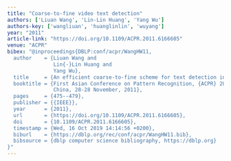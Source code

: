 ```yaml
---
title: "Coarse-to-fine video text detection"
authors: ['Liuan Wang', 'Lin-Lin Huang', 'Yang Wu']
authors-key: ['wangliuan', 'huanglinlin', 'wuyang']
year: "2011"
article-link: "https://doi.org/10.1109/ACPR.2011.6166605"
venue: "ACPR"
bibex: "@inproceedings{DBLP:conf/acpr/WangHW11,
  author    = {Liuan Wang and
               Lin{-}Lin Huang and
               Yang Wu},
  title     = {An efficient coarse-to-fine scheme for text detection in videos},
  booktitle = {First Asian Conference on Pattern Recognition, {ACPR} 2011, Beijing,
               China, 28-28 November, 2011},
  pages     = {475--479},
  publisher = {{IEEE}},
  year      = {2011},
  url       = {https://doi.org/10.1109/ACPR.2011.6166605},
  doi       = {10.1109/ACPR.2011.6166605},
  timestamp = {Wed, 16 Oct 2019 14:14:56 +0200},
  biburl    = {https://dblp.org/rec/conf/acpr/WangHW11.bib},
  bibsource = {dblp computer science bibliography, https://dblp.org}
}"
---
```

